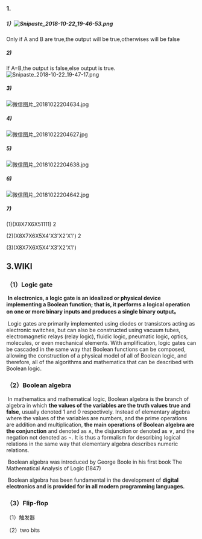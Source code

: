 ### 1.

##### 1）![Snipaste_2018-10-22_19-46-53.png](https://github.com/beilineili/huangjzmhomework/blob/gh-pages/images/Snipaste_2018-10-22_19-46-53.png?raw=true)

Only if A and B are true,the output will be true,otherwises will be false

##### 2)

 If A=B,the output is false,else output is true.![Snipaste_2018-10-22_19-47-17.png](https://github.com/beilineili/huangjzmhomework/blob/gh-pages/images/Snipaste_2018-10-22_19-47-17.png?raw=true)

##### 3)

![微信图片_20181022204634.jpg](https://github.com/beilineili/huangjzmhomework/blob/gh-pages/images/%E5%BE%AE%E4%BF%A1%E5%9B%BE%E7%89%87_20181022204634.jpg?raw=true)

##### 4)

![微信图片_20181022204627.jpg](https://github.com/beilineili/huangjzmhomework/blob/gh-pages/images/%E5%BE%AE%E4%BF%A1%E5%9B%BE%E7%89%87_20181022204627.jpg?raw=true)

##### 5)

![微信图片_20181022204638.jpg](https://github.com/beilineili/huangjzmhomework/blob/gh-pages/images/%E5%BE%AE%E4%BF%A1%E5%9B%BE%E7%89%87_20181022204638.jpg?raw=true)

##### 6)

![微信图片_20181022204642.jpg](https://github.com/beilineili/huangjzmhomework/blob/gh-pages/images/%E5%BE%AE%E4%BF%A1%E5%9B%BE%E7%89%87_20181022204642.jpg?raw=true)

##### 7)

(1)(X8X7X6X51111) 2

(2)(X8X7X6X5X4'X3'X2'X1') 2

(3)(X8X7X6X5X4'X3'X2'X1')

## 3.WIKI

### （1）Logic gate 

​       **In electronics, a logic gate is an idealized or physical device implementing a Boolean function; that is, it performs a logical operation on one or more binary inputs and produces a single binary output。**

​      Logic gates are primarily implemented using diodes or transistors acting as electronic switches, but can also be constructed using vacuum tubes, electromagnetic relays (relay logic), fluidic logic, pneumatic logic, optics, molecules, or even mechanical elements. With amplification, logic gates can be cascaded in the same way that Boolean functions can be composed, allowing the construction of a physical model of all of Boolean logic, and therefore, all of the algorithms and mathematics that can be described with Boolean logic.



### （2）Boolean algebra

​      In mathematics and mathematical logic, Boolean algebra is the branch of algebra in which **the values of the variables are the truth values true and false**, usually denoted 1 and 0 respectively. Instead of elementary algebra where the values of the variables are numbers, and the prime operations are addition and multiplication, **the main operations of Boolean algebra are the conjunction** and denoted as ∧, the disjunction or denoted as ∨, and the negation not denoted as ¬. It is thus a formalism for describing logical relations in the same way that elementary algebra describes numeric relations.

​     Boolean algebra was introduced by George Boole in his first book The Mathematical Analysis of Logic (1847)

​     Boolean algebra has been fundamental in the development of **digital electronics and is provided for in all modern programming languages.**

### （3）Flip-flop

（1）触发器

（2）two bits